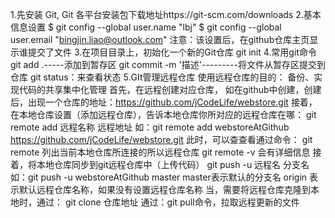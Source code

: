1.先安装 Git,
	Git 各平台安装包下载地址https://git-scm.com/downloads
2.基本信息设置
	$ git config --global user.name "lbj"
	$ git config --global user.email "bingjin.liao@outlook.com"
注意：该设置后，在github仓库主页显示谁提交了文件
3.在项目目录上，初始化一个新的Git仓库
	git init
4.常用git命令
	git add .-----添加到暂存区
	git commit -m '描述'---------将文件从暂存区提交到仓库
	git status：来查看状态
5.GIt管理远程仓库
使用远程仓库的目的：
	备份、实现代码的共享集中化管理
首先，在远程创建对应仓库，
	如在github中创建，创建后，出现一个仓库的地址：https://github.com/jCodeLife/webstore.git
接着，在本地仓库设置（添加远程仓库），告诉本地仓库你所对应的远程仓库在哪：
	git remote add 远程名称 远程地址
	如：git remote add webstoreAtGithub https://github.com/jCodeLife/webstore.git
	此时，可以查查看通过命令：
		git remote   列出当前本地仓库所连接的所以远程仓库
		git remote   -v  会有详细信息
接着，将本地仓库同步到git远程仓库中（上传代码）
	git push -u 远程名 分支名
	如：git push -u webstoreAtGithub master
	master表示默认的分支名
	origin 表示默认远程仓库名称，如果没有设置远程仓库名称
当，需要将远程仓库克隆到本地时，通过：
	git clone 仓库地址
通过：git pull命令，拉取远程更新的文件
